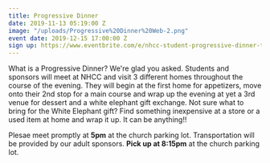 ```yaml
---
title: Progressive Dinner
date: 2019-11-13 05:19:00 Z
image: "/uploads/Progressive%20Dinner%20Web-2.png"
event date: 2019-12-15 17:00:00 Z
sign up: https://www.eventbrite.com/e/nhcc-student-progressive-dinner-tickets-81808859501
---
```


What is a Progressive Dinner? We're glad you asked. Students and sponsors will meet at NHCC and visit 3 different homes throughout the course of the evening. They will begin at the first home for appetizers, move onto their 2nd stop for a main course and wrap up the evening at yet a 3rd venue for dessert and a white elephant gift exchange. Not sure what to bring for the White Elephant gift? Find something inexpensive at a store or a used item at home and wrap it up. It can be anything!!

Plesae meet promptly at **5pm** at the church parking lot. Transportation will be provided by our adult sponsors. **Pick up at 8:15pm** at the church parking lot.